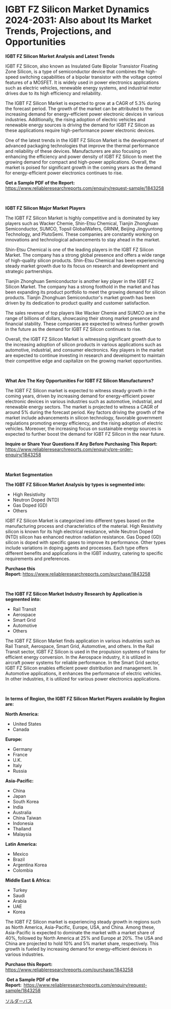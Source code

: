 <p><h1>IGBT FZ Silicon Market Dynamics 2024-2031: Also about Its Market Trends, Projections, and Opportunities</h1></p><p><strong>IGBT FZ Silicon Market Analysis and Latest Trends</strong></p>
<p><p>IGBT FZ Silicon, also known as Insulated Gate Bipolar Transistor Floating Zone Silicon, is a type of semiconductor device that combines the high-speed switching capabilities of a bipolar transistor with the voltage control features of a MOSFET. It is widely used in power electronics applications such as electric vehicles, renewable energy systems, and industrial motor drives due to its high efficiency and reliability.</p><p>The IGBT FZ Silicon Market is expected to grow at a CAGR of 5.3% during the forecast period. The growth of the market can be attributed to the increasing demand for energy-efficient power electronic devices in various industries. Additionally, the rising adoption of electric vehicles and renewable energy sources is driving the demand for IGBT FZ Silicon as these applications require high-performance power electronic devices.</p><p>One of the latest trends in the IGBT FZ Silicon Market is the development of advanced packaging technologies that improve the thermal performance and reliability of these devices. Manufacturers are also focusing on enhancing the efficiency and power density of IGBT FZ Silicon to meet the growing demand for compact and high-power applications. Overall, the market is poised for significant growth in the coming years as the demand for energy-efficient power electronics continues to rise.</p></p>
<p><strong>Get a Sample PDF of the Report:&nbsp;</strong> <a href="https://www.reliableresearchreports.com/enquiry/request-sample/1843258">https://www.reliableresearchreports.com/enquiry/request-sample/1843258</a></p>
<p>&nbsp;</p>
<p><strong>IGBT FZ Silicon Major Market Players</strong></p>
<p><p>The IGBT FZ Silicon Market is highly competitive and is dominated by key players such as Wacker Chemie, Shin-Etsu Chemical, Tianjin Zhonghuan Semiconductor, SUMCO, Topsil GlobalWafers, GRINM, Beijing Jingyuntong Technology, and PlutoSemi. These companies are constantly working on innovations and technological advancements to stay ahead in the market.</p><p>Shin-Etsu Chemical is one of the leading players in the IGBT FZ Silicon Market. The company has a strong global presence and offers a wide range of high-quality silicon products. Shin-Etsu Chemical has been experiencing steady market growth due to its focus on research and development and strategic partnerships.</p><p>Tianjin Zhonghuan Semiconductor is another key player in the IGBT FZ Silicon Market. The company has a strong foothold in the market and has been expanding its product portfolio to meet the growing demand for silicon products. Tianjin Zhonghuan Semiconductor's market growth has been driven by its dedication to product quality and customer satisfaction.</p><p>The sales revenue of top players like Wacker Chemie and SUMCO are in the range of billions of dollars, showcasing their strong market presence and financial stability. These companies are expected to witness further growth in the future as the demand for IGBT FZ Silicon continues to rise.</p><p>Overall, the IGBT FZ Silicon Market is witnessing significant growth due to the increasing adoption of silicon products in various applications such as automotive, industrial, and consumer electronics. Key players in the market are expected to continue investing in research and development to maintain their competitive edge and capitalize on the growing market opportunities.</p></p>
<p>&nbsp;</p>
<p><strong>What Are The Key Opportunities For IGBT FZ Silicon Manufacturers?</strong></p>
<p><p>The IGBT FZ Silicon market is expected to witness steady growth in the coming years, driven by increasing demand for energy-efficient power electronic devices in various industries such as automotive, industrial, and renewable energy sectors. The market is projected to witness a CAGR of around 5% during the forecast period. Key factors driving the growth of the market include advancements in silicon technology, favorable government regulations promoting energy efficiency, and the rising adoption of electric vehicles. Moreover, the increasing focus on sustainable energy sources is expected to further boost the demand for IGBT FZ Silicon in the near future.</p></p>
<p><strong>Inquire or Share Your Questions If Any Before Purchasing This Report:</strong> <a href="https://www.reliableresearchreports.com/enquiry/pre-order-enquiry/1843258">https://www.reliableresearchreports.com/enquiry/pre-order-enquiry/1843258</a></p>
<p>&nbsp;</p>
<p><strong>Market Segmentation</strong></p>
<p><strong>The IGBT FZ Silicon Market Analysis by types is segmented into:</strong></p>
<p><ul><li>High Resistivity</li><li>Neutron Doped (NTD)</li><li>Gas Doped (GD)</li><li>Others</li></ul></p>
<p><p>IGBT FZ Silicon Market is categorized into different types based on the manufacturing process and characteristics of the material. High Resistivity silicon is known for its high electrical resistance, while Neutron Doped (NTD) silicon has enhanced neutron radiation resistance. Gas Doped (GD) silicon is doped with specific gases to improve its performance. Other types include variations in doping agents and processes. Each type offers different benefits and applications in the IGBT industry, catering to specific requirements and preferences.</p></p>
<p><strong>Purchase this Report:&nbsp;</strong><a href="https://www.reliableresearchreports.com/purchase/1843258">https://www.reliableresearchreports.com/purchase/1843258</a></p>
<p>&nbsp;</p>
<p><strong>The IGBT FZ Silicon Market Industry Research by Application is segmented into:</strong></p>
<p><ul><li>Rail Transit</li><li>Aerospace</li><li>Smart Grid</li><li>Automotive</li><li>Others</li></ul></p>
<p><p>The IGBT FZ Silicon Market finds application in various industries such as Rail Transit, Aerospace, Smart Grid, Automotive, and others. In the Rail Transit sector, IGBT FZ Silicon is used in the propulsion systems of trains for efficient energy conversion. In the Aerospace industry, it is utilized in aircraft power systems for reliable performance. In the Smart Grid sector, IGBT FZ Silicon enables efficient power distribution and management. In Automotive applications, it enhances the performance of electric vehicles. In other industries, it is utilized for various power electronics applications.</p></p>
<p>&nbsp;</p>
<p><strong>In terms of Region, the IGBT FZ Silicon Market Players available by Region are:</strong></p>
<p>
    <p> <strong> North America: </strong>
        <ul>
            <li>United States</li>
            <li>Canada</li>
        </ul>
        </p> 
    <p> <strong> Europe: </strong>
        <ul>
            <li>Germany</li>
            <li>France</li>
            <li>U.K.</li>
            <li>Italy</li>
            <li>Russia</li>
        </ul>
        </p> 
    <p> <strong> Asia-Pacific: </strong>
        <ul>
            <li>China</li>
            <li>Japan</li>
            <li>South Korea</li>
            <li>India</li>
            <li>Australia</li>
            <li>China Taiwan</li>
            <li>Indonesia</li>
            <li>Thailand</li>
            <li>Malaysia</li>
        </ul>
        </p> 
    <p> <strong> Latin America: </strong>
        <ul>
            <li>Mexico</li>
            <li>Brazil</li>
            <li>Argentina Korea</li>
            <li>Colombia</li>
        </ul>
        </p> 
    <p> <strong> Middle East & Africa: </strong>
        <ul>
            <li>Turkey</li>
            <li>Saudi</li>
            <li>Arabia</li>
            <li>UAE</li>
            <li>Korea</li>
        </ul>
    </p>
    </p>
<p><p>The IGBT FZ Silicon market is experiencing steady growth in regions such as North America, Asia-Pacific, Europe, USA, and China. Among these, Asia-Pacific is expected to dominate the market with a market share of 40%, followed by North America at 25% and Europe at 20%. The USA and China are projected to hold 10% and 5% market share, respectively. This growth is fueled by increasing demand for energy-efficient devices in various industries.</p></p>
<p><strong>Purchase this Report: </strong><a href="https://www.reliableresearchreports.com/purchase/1843258">https://www.reliableresearchreports.com/purchase/1843258</a></p>
<p>&nbsp;<strong>Get a Sample PDF of the Report:&nbsp;&nbsp;</strong><a href="https://www.reliableresearchreports.com/enquiry/request-sample/1843258">https://www.reliableresearchreports.com/enquiry/request-sample/1843258</a></p>
<p><strong></strong></p>
<p><p><a href="https://github.com/oqxogxyvqe90775/Market-Research-Report-List-1/blob/main/140095813628.md">ソルダーバス</a></p></p>